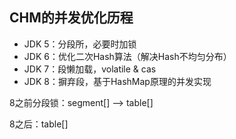 ## CHM的并发优化历程

- JDK 5：分段所，必要时加锁
- JDK 6：优化二次Hash算法（解决Hash不均匀分布）
- JDK 7：段懒加载，volatile & cas
- JDK 8：摒弃段，基于HashMap原理的并发实现

8之前分段锁：segment[] --> table[]

8之后：table[]
